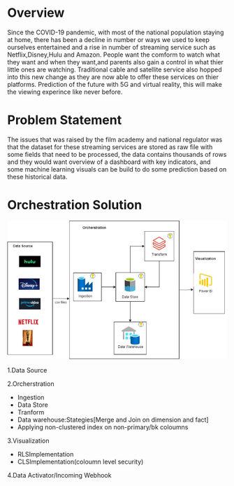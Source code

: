 # Overview
Since the COVID-19 pandemic, with most of the national population staying at home, there has been a decline in number or ways we used to keep ourselves entertained and a rise in number of streaming service such as Netflix,Disney,Hulu and Amazon. People want the comform to watch what they want and when they want,and parents also gain a control in what thier little ones are watching. Traditional cable and satellite service also hopped into this new change as they are now able to offer these services on thier platforms. Prediction of the future with 5G and virtual reality, this will make the viewing experince like never before.
# Problem Statement
The issues that was raised by the film academy and national regulator was that the dataset for these streaming services are stored as raw file with some fields that need to be processed, the data contains thousands of rows and they would want overview of a dashboard with key indicators, and some machine learning visuals can be build to do some prediction based on these historical data.
# Orchestration Solution
![My Image](https://github.com/lady-za/streaming-services/blob/59ec1b0500cdb7fda78d79753d2cdb943d741b55/Diagrams/Projects-Streaming%20Services.jpg)

1.Data Source

2.Orcherstration
  - Ingestion
  - Data Store
  - Tranform
  - Data warehouse:Stategies[Merge and Join on dimension and fact]
  - Applying non-clustered index on non-primary/bk coloumns

3.Visualization
- RLSImplementation
- CLSImplementation(coloumn level security)

4.Data Activator/Incoming Webhook
